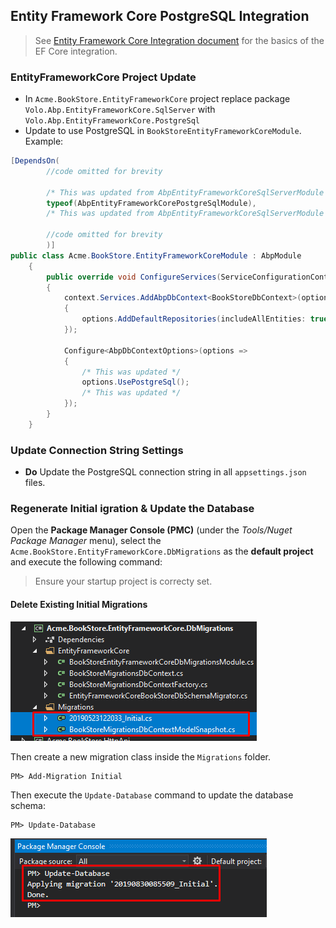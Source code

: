 ﻿## Entity Framework Core PostgreSQL Integration

> See [Entity Framework Core Integration document](../Entity-Framework-Core.md) for the basics of the EF Core integration.

### EntityFrameworkCore Project Update

- In `Acme.BookStore.EntityFrameworkCore` project replace package `Volo.Abp.EntityFrameworkCore.SqlServer` with `Volo.Abp.EntityFrameworkCore.PostgreSql` 
- Update to use PostgreSQL in `BookStoreEntityFrameworkCoreModule`. Example:

````C#
[DependsOn(
        //code omitted for brevity
		
		/* This was updated from AbpEntityFrameworkCoreSqlServerModule */
        typeof(AbpEntityFrameworkCorePostgreSqlModule),
		/* This was updated from AbpEntityFrameworkCoreSqlServerModule */
        
		//code omitted for brevity
        )]
public class Acme.BookStore.EntityFrameworkCoreModule : AbpModule
    {
        public override void ConfigureServices(ServiceConfigurationContext context)
        {
            context.Services.AddAbpDbContext<BookStoreDbContext>(options =>
            {
                options.AddDefaultRepositories(includeAllEntities: true);
            });

            Configure<AbpDbContextOptions>(options =>
            {
                /* This was updated */
                options.UsePostgreSql();
				/* This was updated */
            });
        }
    }
````

### Update Connection String Settings
- **Do** Update the PostgreSQL connection string in all `appsettings.json` files.

### Regenerate Initial igration & Update the Database
Open the **Package Manager Console (PMC)** (under the *Tools/Nuget Package Manager* menu), select the `Acme.BookStore.EntityFrameworkCore.DbMigrations` as the **default project** and execute the following command:
> Ensure your startup project is correcty set.

#### Delete Existing Initial Migrations

![postgresql-delete-initial-migrations](images/postgresql-delete-initial-migrations.png)

Then create a new migration class inside the `Migrations` folder.

````
PM> Add-Migration Initial
````

Then execute the `Update-Database` command to update the database schema:

````
PM> Update-Database
````

![postgresql-update-database](images/postgresql-update-database.png)

